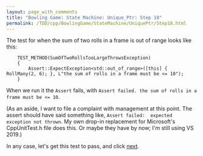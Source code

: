 ```yaml
---
layout: page_with_comments
title: "Bowling Game: State Machine: Unique_Ptr: Step 18"
permalink: /TDD/cpp/BowlingGame/StateMachine/UniquePtr/Step18.html
---
```


The test for when the sum of two rolls in a frame is out of range looks like this:
```
    TEST_METHOD(SumOfTwoRollsTooLargeThrowsException)
    {
        Assert::ExpectException<std::out_of_range>([this] { RollMany(2, 6); }, L"the sum of rolls in a frame must be <= 10");
    }
```

When we run it the ```Assert``` fails, with ```Assert failed. the sum of rolls in a frame must be <= 10```.

(As an aside, I want to file a complaint with management at this point. The assert should have said something
like, ```Assert failed:  expected exception not thrown```. My own drop-in replacement for Microsoft's CppUnitTest.h file does this. Or maybe they have by now; I'm still using VS 2019.)

In any case, let's get this test to pass, and click [next](Step19.html).
